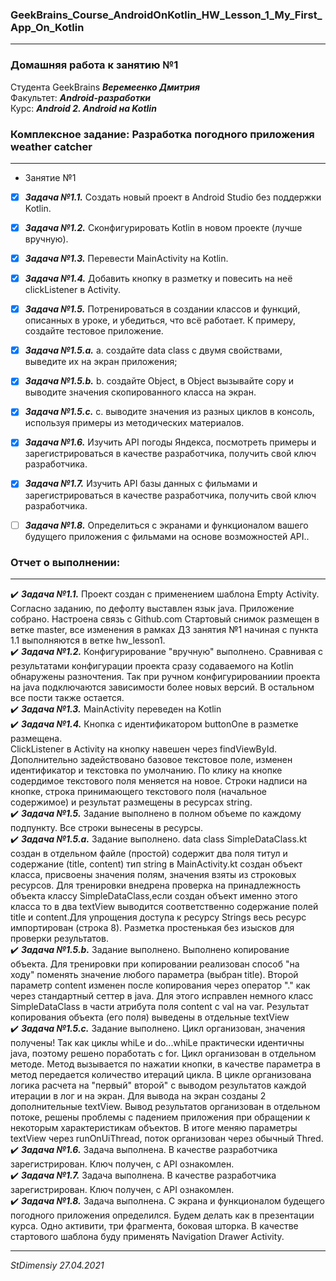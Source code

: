 ### GeekBrains_Course_AndroidOnKotlin_HW_Lesson_1_My_First_App_On_Kotlin
---
### Домашняя работа к занятию №1
Студента GeekBrains ***Веремеенко Дмитрия***    
Факультет: ***Android-разработки***    
Курс: ***Android 2. Android на Kotlin***    
### Комплексное задание: Разработка погодного приложения weather catcher
---
- Занятие №1
- [X] ***Задача №1.1.***	Создать новый проект в Android Studio без поддержки Kotlin.
- [X] ***Задача №1.2.***	Сконфигурировать Kotlin в новом проекте (лучше вручную).
- [X] ***Задача №1.3.***	Перевести MainActivity на Kotlin.
- [X] ***Задача №1.4.***	Добавить кнопку в разметку и повесить на неё clickListener в Activity.
- [X] ***Задача №1.5.***	Потренироваться в создании классов и функций, описанных в уроке, и убедиться, что всё работает. К примеру, создайте тестовое приложение.    
- [X] ***Задача №1.5.a.***	a.	создайте data class с двумя свойствами, выведите их на экран приложения;
- [X] ***Задача №1.5.b.***	b.	создайте Object, в Object вызывайте copy и выводите значения скопированного класса на экран.    
- [X] ***Задача №1.5.c.***	c.	выводите значения из разных циклов в консоль, используя примеры из методических материалов.
- [X] ***Задача №1.6.***	Изучить API погоды Яндекса, посмотреть примеры и зарегистрироваться в качестве разработчика, получить свой ключ разработчика.
- [X] ***Задача №1.7.***	Изучить API базы данных с фильмами и зарегистрироваться в качестве разработчика, получить свой ключ разработчика.
- [ ] ***Задача №1.8.***	Определиться с экранами и функционалом вашего будущего приложения с фильмами на основе возможностей API..


### Отчет о выполнении:
---    
:heavy_check_mark: ***Задача №1.1.*** Проект создан с применением шаблона Empty Activity. Согласно заданию, по
 дефолту выставлен язык java. Приложение собрано. Настроена связь с Github.com Стартовый снимок размещен
 в ветке master, все изменения в рамках ДЗ занятия №1 начиная с пункта 1.1 выполняются в ветке hw_lesson1.    
:heavy_check_mark: ***Задача №1.2.*** Конфигурирование "вручную" выполнено. Сравнивая с результатами конфигурации проекта
 сразу содаваемого на Kotlin обнаружены разночтения. Так при ручном конфигурированиии проекта на java подключаются
  зависимости более новых версий. В остальном все пости также остается.    
:heavy_check_mark: ***Задача №1.3.*** MainActivity переведен на Kotlin    
:heavy_check_mark: ***Задача №1.4.***	Кнопка с идентификатором buttonOne в разметке размещена.    
 СlickListener в Activity на кнопку навешен через findViewById. Дополнительно задействовано базовое
 текстовое поле, изменен идентификатор и текстовка по умолчанию. По клику на кнопке содердимое текстового поля
 меняется на новое. Строки надписи на кнопке, строка принимающего текстового поля (начальное содержимое)
 и результат размещены в ресурсах string.    
:heavy_check_mark: ***Задача №1.5.*** Задание выполнено в полном объеме по каждому подпункту. Все строки вынесены в ресурсы.    
:heavy_check_mark: ***Задача №1.5.a.*** Задание выполнено. data class SimpleDataClass.kt создан в отдельном файле (простой) содержит два поля титул и содержание (title, content) тип string в MainActivity.kt создан объект класса, присвоены значения полям, значения взяты из строковых ресурсов. Для тренировки внедрена проверка на принадлежность объекта классу SimpleDataClass,если создан объект именно этого класса то в два textView выводится соответственно содержание полей title и content.Для упрощения доступа к ресурсу Strings весь ресурс импортирован (строка 8). Разметка простенькая без изысков для проверки результатов.    
:heavy_check_mark: ***Задача №1.5.b.*** Задание выполнено. Выполнено копирование объекта.
Для тренировки при копировании реализован способ "на ходу" поменять значение любого параметра
(выбран title). Второй параметр content изменен после копирования через оператор "." как через
стандартный сеттер в java. Для этого исправлен немного класс SimpleDataClass в части атрибута
поля content  с val на var. Результат копирования объекта (его поля) выведены в отдельные textView    
:heavy_check_mark: ***Задача №1.5.c.*** Задание выполнено. Цикл организован, значения получены!
Так как циклы whiLe и do...whiLe практически идентичны java, поэтому решено поработать с for.
Цикл организован в отдельном методе. 
Метод вызывается по нажатии кнопки, в качестве параметра в метод передается количество итераций цикла. 
В цикле организована логика расчета на "первый" второй" с выводом результатов каждой итерации в лог и на экран. 
Для вывода на экран созданы 2 дополнительные textView. 
Вывод результатов организован в отдельном потоке, решены проблемы с падением приложения при обращении к некоторым характеристикам объектов. В итоге меняю параметры textView через runOnUiThread, поток организован через обычный Thred.     
:heavy_check_mark: ***Задача №1.6.*** Задача выполнена. В качестве разработчика зарегистрирован. Ключ получен, с API ознакомлен.                
:heavy_check_mark: ***Задача №1.7.***	Задача выполнена. В качестве разработчика зарегистрирован. Ключ получен, с API ознакомлен.    
:heavy_check_mark: ***Задача №1.8.***	Задача выполнена. С экрана и функционалом будещего погодного приложения определился. Будем делать как в презентации курса. Одно активити, три фрагмента, боковая шторка. В качестве стартового шаблона буду применять Navigation Drawer Activity.        

---   

*StDimensiy 27.04.2021*
